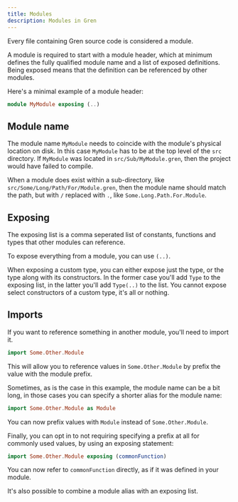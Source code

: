 ```yaml
---
title: Modules
description: Modules in Gren
---
```


Every file containing Gren source code is considered a module.

A module is required to start with a module header, which at minimum defines the fully qualified module name and a list of exposed definitions. Being exposed means that the definition can be referenced by other modules.

Here's a minimal example of a module header:

```elm
module MyModule exposing (..)
```

## Module name

The module name `MyModule` needs to coincide with the module's physical location on disk. In this case `MyModule` has to be at the top level of the `src` directory. If `MyModule` was located in `src/Sub/MyModule.gren`, then the project would have failed to compile.

When a module does exist within a sub-directory, like `src/Some/Long/Path/For/Module.gren`, then the module name should match the path, but with `/` replaced with `.`, like `Some.Long.Path.For.Module`.

## Exposing

The exposing list is a comma seperated list of constants, functions and types that other modules can reference.

To expose everything from a module, you can use `(..)`.

When exposing a custom type, you can either expose just the type, or the type along with its constructors. In the former case you'll add `Type` to the exposing list, in the latter you'll add `Type(..)` to the list. You cannot expose select constructors of a custom type, it's all or nothing.

## Imports

If you want to reference something in another module, you'll need to import it.

```elm
import Some.Other.Module
```

This will allow you to reference values in `Some.Other.Module` by prefix the value with the module prefix.

Sometimes, as is the case in this example, the module name can be a bit long, in those cases you can specify a shorter alias for the module name:

```elm
import Some.Other.Module as Module
```

You can now prefix values with `Module` instead of `Some.Other.Module`.

Finally, you can opt in to not requiring specifying a prefix at all for commonly used values, by using an exposing statement:

```elm
import Some.Other.Module exposing (commonFunction)
```

You can now refer to `commonFunction` directly, as if it was defined in your module.

It's also possible to combine a module alias with an exposing list.
